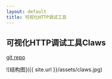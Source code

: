 ```yaml
---
layout: default
title: 可视化HTTP调试工具
---
```

## 可视化HTTP调试工具Claws

[git repo](https://github.com/devWayne/claws.git)

![结构图]({{ site.url }}/assets/claws.jpg)

